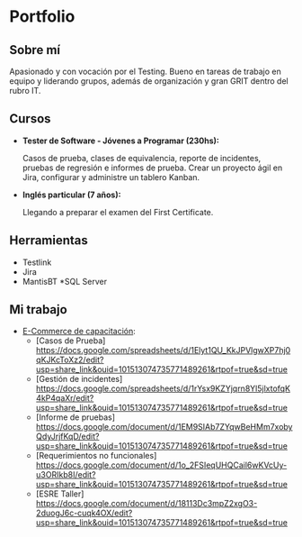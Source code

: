 # Portfolio
## Sobre mí
Apasionado y con vocación por el Testing. Bueno en tareas de trabajo en equipo y liderando grupos, además de organización y gran GRIT dentro del rubro IT.

## Cursos
* **Tester de Software - Jóvenes a Programar (230hs):**

  Casos de prueba, clases de equivalencia, reporte de incidentes, pruebas de regresión e informes de prueba. Crear un proyecto ágil en Jira, configurar y administre un tablero Kanban.
  
* **Inglés particular (7 años):**

  Llegando a preparar el examen del First Certificate.
  
## Herramientas
* Testlink
* Jira
* MantisBT
*SQL Server

## Mi trabajo

* [E-Commerce de capacitación](https://japceibal.github.io/e-mercado-TESTING/index.html):
  * [Casos de Prueba] https://docs.google.com/spreadsheets/d/1Elyt1QU_KkJPVlgwXP7hj0qKJKcToXz2/edit?usp=share_link&ouid=101513074735771489261&rtpof=true&sd=true
  * [Gestión de incidentes] https://docs.google.com/spreadsheets/d/1rYsx9KZYjqrn8Yl5jlxtofqK4kP4qaXr/edit?usp=share_link&ouid=101513074735771489261&rtpof=true&sd=true
  * [Informe de pruebas] https://docs.google.com/document/d/1EM9SIAb7ZYqwBeHMm7xobyQdyJrjfKqD/edit?usp=share_link&ouid=101513074735771489261&rtpof=true&sd=true
  * [Requerimientos no funcionales] https://docs.google.com/document/d/1o_2FSIeqUHQCail6wKVcUy-u3ORIkb8I/edit?usp=share_link&ouid=101513074735771489261&rtpof=true&sd=true
  * [ESRE Taller] https://docs.google.com/document/d/18113Dc3mpZ2xgO3-2duogJ6c-cuqk4OX/edit?usp=share_link&ouid=101513074735771489261&rtpof=true&sd=true
